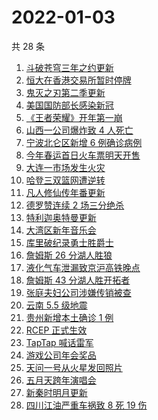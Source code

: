 # 2022-01-03

共 28 条

<!-- BEGIN -->
<!-- 最后更新时间 Mon Jan 03 2022 19:12:01 GMT+0800 (China Standard Time) -->

1. [斗破苍穹三年之约更新](https://www.zhihu.com/search?q=斗破苍穹三年之约)
1. [恒大在香港交易所暂时停牌](https://www.zhihu.com/search?q=恒大)
1. [鬼灭之刃第二季更新](https://www.zhihu.com/search?q=鬼灭之刃)
1. [美国国防部长感染新冠](https://www.zhihu.com/search?q=美国国防部长)
1. [《王者荣耀》开年第一崩](https://www.zhihu.com/search?q=王者荣耀)
1. [山西一公司爆炸致 4 人死亡](https://www.zhihu.com/search?q=山西爆炸)
1. [宁波北仑区新增 6 例确诊病例](https://www.zhihu.com/search?q=宁波疫情)
1. [今年春运首日火车票明天开售](https://www.zhihu.com/search?q=春运)
1. [大连一市场发生火灾](https://www.zhihu.com/search?q=大连火灾)
1. [哈登三双篮网遭逆转](https://www.zhihu.com/search?q=篮网)
1. [凡人修仙传年番更新](https://www.zhihu.com/search?q=凡人修仙传)
1. [德罗赞连续 2 场三分绝杀](https://www.zhihu.com/search?q=德罗赞)
1. [特利迦奥特曼更新](https://www.zhihu.com/search?q=特利迦奥特曼)
1. [大湾区新年音乐会](https://www.zhihu.com/search?q=大湾区音乐会)
1. [库里破纪录勇士胜爵士](https://www.zhihu.com/search?q=勇士)
1. [詹姆斯 26 分湖人胜狼](https://www.zhihu.com/search?q=湖人)
1. [液化气车泄漏致京沪高铁晚点](https://www.zhihu.com/search?q=京沪高铁晚点)
1. [詹姆斯 43 分湖人胜开拓者](https://www.zhihu.com/search?q=湖人)
1. [张庭夫妇公司涉嫌传销被查](https://www.zhihu.com/search?q=张庭夫妇)
1. [云南 5.5 级地震](https://www.zhihu.com/search?q=云南地震)
1. [贵州新增本土确诊 1 例](https://www.zhihu.com/search?q=贵州疫情)
1. [RCEP 正式生效](https://www.zhihu.com/search?q=RCEP)
1. [TapTap 喊话雷军](https://www.zhihu.com/search?q=taptap)
1. [游戏公司年会奖品](https://www.zhihu.com/search?q=游戏公司)
1. [天问一号从火星发回照片](https://www.zhihu.com/search?q=天问一号)
1. [五月天跨年演唱会](https://www.zhihu.com/search?q=五月天)
1. [新秦时明月更新](https://www.zhihu.com/search?q=新秦时明月)
1. [四川江油严重车祸致 8 死 19 伤](https://www.zhihu.com/search?q=四川江油车祸)

<!-- END -->
